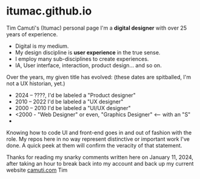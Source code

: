 # itumac.github.io
Tim Camuti's (Itumac) personal page
I'm a <b>digital designer</b> with over 25 years of experience.
- Digital is my medium.
- My design discipline is <b>user experience</b> in the true sense.
- I employ many sub-disciplines to create experiences.
-   IA, User interface, interaction, product design... and so on.

Over the years, my given title has evolved: 
(these dates are spitballed, I'm  not a UX historian, yet.)
- 2024 – ????, I'd be labeled a "Product designer"
- 2010 – 2022 I'd be labeled a "UX designer"
- 2000 – 2010 I'd be labeled a "UI/UX designer"
- <2000 - "Web Designer" or even, "Graphics Designer"  <-- with an "S"
- 
Knowing how to code UI and front-end goes in and out of fashion with the role.
My repos here in no way represent distinctive or important work I've done. A quick peek at them will confirm the veracity of that statement.

Thanks for reading my snarky comments written here on January 11, 2024, after taking an hour to break back into my account and back up my current website [camuti.com](https://www.camuti.com/) 
Tim
